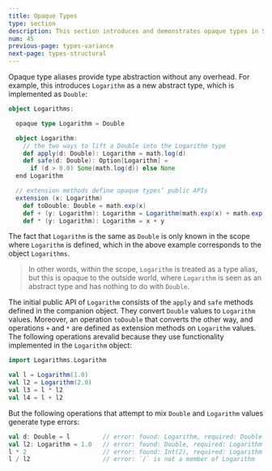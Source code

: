 ```yaml
---
title: Opaque Types
type: section
description: This section introduces and demonstrates opaque types in Scala 3.
num: 45
previous-page: types-variance
next-page: types-structural
---
```



Opaque type aliases provide type abstraction without any overhead. For example, this introduces `Logarithm` as a new abstract type, which is implemented as `Double`:

```scala
object Logarithms:

  opaque type Logarithm = Double

  object Logarithm:
    // the two ways to lift a Double into the Logarithm type
    def apply(d: Double): Logarithm = math.log(d)
    def safe(d: Double): Option[Logarithm] =
      if (d > 0.0) Some(math.log(d)) else None
  end Logarithm

  // extension methods define opaque types’ public APIs
  extension (x: Logarithm)
    def toDouble: Double = math.exp(x)
    def + (y: Logarithm): Logarithm = Logarithm(math.exp(x) + math.exp(y))
    def * (y: Logarithm): Logarithm = x + y
```

The fact that `Logarithm` is the same as `Double` is only known in the scope where `Logarithm` is defined, which in the above example corresponds to the object `Logarithms`.

>In other words, within the scope, `Logarithm` is treated as a type alias, but this is opaque to the outside world, where `Logarithm` is seen as an abstract type and has nothing to do with `Double`.

The initial public API of `Logarithm` consists of the `apply` and `safe` methods defined in the companion object. They convert `Double` values to `Logarithm` values. Moreover, an operation `toDouble` that converts the other way, and operations `+` and `*` are defined as extension methods on `Logarithm` values. The following operations arevalid because they use functionality implemented in the `Logarithm` object:

```scala
import Logarithms.Logarithm

val l = Logarithm(1.0)
val l2 = Logarithm(2.0)
val l3 = l * l2
val l4 = l + l2
```

But the following operations that attempt to mix `Double` and `Logarithm` values generate type errors:

```scala
val d: Double = l         // error: found: Logarithm, required: Double
val l2: Logarithm = 1.0   // error: found: Double, required: Logarithm
l * 2                     // error: found: Int(2), required: Logarithm
l / l2                    // error: `/` is not a member of Logarithm
```



